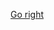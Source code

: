 ---
layout: post
wordpress_id: 1467
wordpress_url: http://noesbueno.com/archives/1467
date: '2012-05-12 21:52:46 -0500'
date_gmt: '2012-05-13 02:52:46 -0500'
body: |
  <p><a href="http://youtube.com/watch?v=kiePaAHK3jE">Go right</a></p>
---